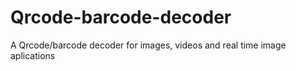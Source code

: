 # Qrcode-barcode-decoder
A Qrcode/barcode decoder for images, videos and real time image aplications
